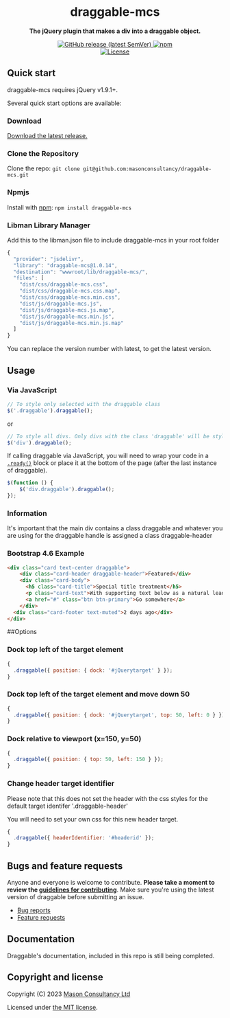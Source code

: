 <h1 align="center">draggable-mcs</h1>

<p align="center">
	<strong>The jQuery plugin that makes a div into a draggable object.</strong>
</p>

<p align="center">
	<a href="https://github.com/masonconsultancy/draggable-mcs/releases/latest" target="_blank">
		<img alt="GitHub release (latest SemVer)" src="https://img.shields.io/github/v/release/masonconsultancy/draggable-mcs?style=for-the-badge">
	</a>
	<a href="https://www.npmjs.com/package/draggable-mcs" target="_blank">
		<img alt="npm" src="https://img.shields.io/npm/v/draggable-mcs?style=for-the-badge">
	</a>
	<br>
	<a href="https://github.com/masonconsultancy/draggable-mcs/blob/main/LICENSE" target="_blank">
		<img alt="License" src="https://img.shields.io/badge/license-MIT-brightgreen.svg?style=for-the-badge">
	</a>
</p>

## Quick start

draggable-mcs requires jQuery v1.9.1+.

Several quick start options are available:

### Download
[Download the latest release.](https://github.com/masonconsultancy/draggable-mcs/releases/latest)

### Clone the Repository
Clone the repo: `git clone git@github.com:masonconsultancy/draggable-mcs.git`

### Npmjs
Install with [npm](https://www.npmjs.com/package/draggable-mcs): `npm install draggable-mcs`

### Libman Library Manager

Add this to the libman.json file to include draggable-mcs in your root folder

```js
{
  "provider": "jsdelivr",
  "library": "draggable-mcs@1.0.14",
  "destination": "wwwroot/lib/draggable-mcs/",
  "files": [
    "dist/css/draggable-mcs.css",
    "dist/css/draggable-mcs.css.map",
    "dist/css/draggable-mcs.min.css",
    "dist/js/draggable-mcs.js",
    "dist/js/draggable-mcs.js.map",
    "dist/js/draggable-mcs.min.js",
    "dist/js/draggable-mcs.min.js.map"
  ]
}
```

You can replace the version number with latest, to get the latest version.

## Usage

### Via JavaScript
```js
// To style only selected with the draggable class
$('.draggable').draggable();
```
or
```js
// To style all divs. Only divs with the class 'draggable' will be styled
$('div').draggable();
```

If calling draggable via JavaScript, you will need to wrap your code in a [`.ready()`](https://api.jquery.com/ready/) block or place it at the bottom of the page (after the last instance of draggable).

```js
$(function () {
	$('div.draggable').draggable();
});
```

### Information

<p>It's important that the main div contains a class draggable and whatever you are using for the draggable handle is assigned a class draggable-header</p>

### Bootstrap 4.6 Example
```html
<div class="card text-center draggable">
    <div class="card-header draggable-header">Featured</div>
    <div class="card-body">
      <h5 class="card-title">Special title treatment</h5>
      <p class="card-text">With supporting text below as a natural lead-in to additional content.</p>
	  <a href="#" class="btn btn-primary">Go somewhere</a>
	</div>
  <div class="card-footer text-muted">2 days ago</div>
</div>
```
##Options

### Dock top left of the target element

```js
{
  .draggable({ position: { dock: '#jQuerytarget' } });
}
```
### Dock top left of the target element and move down 50

```js
{
  .draggable({ position: { dock: '#jQuerytarget', top: 50, left: 0 } });
}
```

### Dock relative to viewport (x=150, y=50)

```js
{
  .draggable({ position: { top: 50, left: 150 } });
}
```

### Change header target identifier

<p>Please note that this does not set the header with the css styles for the default target identifer '.draggable-header'</p>
<p>You will need to set your own css for this new header target.</p>

```js
{
  .draggable({ headerIdentifier: '#headerid' });
}
```

## Bugs and feature requests

Anyone and everyone is welcome to contribute. **Please take a moment to
review the [guidelines for contributing](CONTRIBUTING.md)**. Make sure you're using the latest version of draggable before submitting an issue.

* [Bug reports](CONTRIBUTING.md#bug-reports)
* [Feature requests](CONTRIBUTING.md#feature-requests)

## Documentation

Draggable's documentation, included in this repo is still being completed.

## Copyright and license

Copyright (C) 2023 [Mason Consultancy Ltd](http://mason-consultancy.com)

Licensed under [the MIT license](LICENSE).
